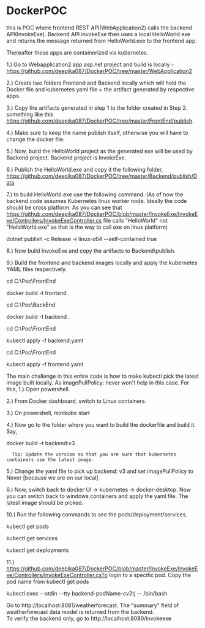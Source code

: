 # DockerPOC
this is POC where frontend REST API(WebApplication2) calls the backend API(InvokeExe). 
Backend API invokeExe then uses a local HelloWorld.exe and returns the message returned from HelloWorld.exe
to the frontend app.

Thereafter these apps are containerized via kubernetes. 

1.) Go to Webapplication2 app asp.net project and build is locally - https://github.com/deepika087/DockerPOC/tree/master/WebApplication2 

2.) Create two folders Frontend and Backend locally which will hold the Docker file and kubernetes yaml file + the artifact generated by respective apps.  

3.) Copy the artifacts generated in step 1 to the folder created in Step 2. something like this https://github.com/deepika087/DockerPOC/tree/master/FrontEnd/publish. 

4.) Make sure to keep the name publish itself, otherwise you will have to change the docker file.  

5.) Now, build the HelloWorld project as the generated exe will be used by Backend project. Backend project is InvokeExe.  

6.) Publish the HelloWorld.exe and copy it the following folder, https://github.com/deepika087/DockerPOC/tree/master/Backend/publish/Data 

7.) to build HelloWorld.exe use the following command. (As of now the backend code assumes Kubernetes linux worker node. Ideally the code should be cross platform. As you can see that https://github.com/deepika087/DockerPOC/blob/master/InvokeExe/InvokeExe/Controllers/InvokeExeController.cs file calls "HelloWorld" not "HelloWorld.exe" as that is the way to call exe on linux platform)

dotnet publish -c Release -r linux-x64 --self-contained true 

8.) Now build InvokeExe and copy the artifacts to Backend\publish.  

9.) Build the frontend and backend images locally and apply the kubernetes YAML files respectively.  

cd C:\Poc\FrontEnd 

docker build -t frontend . 

cd C:\Poc\BackEnd 

docker build -t backend . 

cd C:\Poc\FrontEnd 

kubectl apply -f backend.yaml 

cd C:\Poc\FrontEnd 

kubectl apply -f frontend.yaml 

The main challenge in this entire code is how to make kubectl pick the latest image built locally. As imagePullPolicy: never won't help in this case. For this, 
1.) Open powershell.  

2.) From Docker dashboard, switch to Linux containers. 

3.) On powershell, minikube start 

4.) Now go to the folder where you want to build the dockerfile and build it. Say,  

docker build –t backend:v3 . 

      Tip: Update the version so that you are sure that kubernetes containers use the latest image.  

5.) Change the yaml file to pick up backend: v3 and set imagePullPolicy to Never [because we are on our local] 

6.) Now, switch back to docker UI -> kubernetes -> docker-desktop. Now you can switch back to windows containers and apply the yaml file. The latest image should be picked.   

 

10.) Run the following commands to see the pods/deployment/services. 

kubectl get pods 

kubectl get services 

kubectl get deployments 

 

11.) https://github.com/deepika087/DockerPOC/blob/master/InvokeExe/InvokeExe/Controllers/InvokeExeController.csTo login to a specific pod. Copy the pod name from kubectl get pods 

kubectl exec --stdin --tty backend-podName-cv2tj -- /bin/bash 

 

Go to http://localhost:8081/weatherforecast. The "summary" field of weatherforecast data model is returned from the backend.  
To verify the backend only, go to  http://localhost:8080/invokeexe

 
